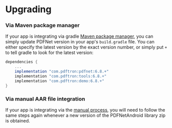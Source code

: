 # Upgrading

### Via Maven package manager
If your app is integrating via gradle [Maven package manager](/android/guides/getting-started/integrate), you can simply update PDFNet version in your app's `build.gradle` file. You can either specify the latest version by the exact version number, or simply put `+` to tell gradle to look for the latest version:

```groovy
dependencies {
    ...
    implementation "com.pdftron:pdfnet:6.8.+"
    implementation "com.pdftron:tools:6.8.+"
    implementation "com.pdftron:demo:6.8.+"
}
```

### Via manual AAR file integration
If your app is integrating via the [manual process](/android/guides/getting-started/integrate-manual), you will need to follow the same steps again whenever a new version of the PDFNetAndroid library zip is obtained.